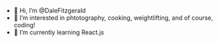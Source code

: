 - 👋 Hi, I’m @DaleFitzgerald
- 👀 I’m interested in phtotography, cooking, weightlifting, and of course, coding!
- 🌱 I’m currently learning React.js
<!---
DaleFitzgerald/DaleFitzgerald is a ✨ special ✨ repository because its `README.md` (this file) appears on your GitHub profile.
You can click the Preview link to take a look at your changes.
--->
